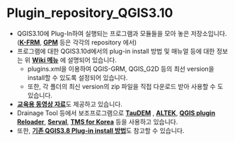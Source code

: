 # Plugin_repository_QGIS3.10
* QGIS3.10에 Plug-In하여 실행되는 프로그램과 모듈들을 모아 놓은 저장소입니다.<br/>
    ([**K-FRM**](https://github.com/floodmodel/K-FRM), [**GPM**](https://github.com/floodmodel/GPM) 등은 각각의 repository 에서) <br/>      
* 프로그램에 대한 QGIS3.10d에서의 plug-in install 방법 및 매뉴얼 등에 대한 정보는 위 [**Wiki 메뉴**](https://github.com/floodmodel/Plugin_repository_QGIS3.10/wiki) 에 설명되어 있습니다.<br/>
  - plugins.xml을 이용하여 QGIS-GRM, QGIS_G2D 등의 최선 version을 install할 수 있도록 설정되어 있습니다.   
  - 또한, 각 폴더의 최신 version의 zip 파일을 직접 다운로드 받아 사용할 수 도 있습니다.
* [**교육용 동영상 자료**](https://github.com/floodmodel/References)도 제공하고 있습니다.
* Drainage Tool 등에서 보조프로그램으로 [**TauDEM**](https://github.com/dtarb/TauDEM/releases/tag/v5.3.1) , [**ALTEK**](https://github.com/swallowWings/ALTEK), [**QGIS plugin Reloader**](https://plugins.qgis.org/plugins/plugin_reloader/), [**Serval**](https://plugins.qgis.org/plugins/Serval/), [**TMS for Korea**](https://plugins.qgis.org/plugins/tmsforkorea/) 등을 사용하고 있습니다.
* 또한, [**기존 QGIS3.8 Plug-in install 방법**](https://github.com/floodmodel/References/blob/main/Plugins_installation_guide_QGIS_38_20201012.pdf)도 참고할 수 있습니다. 
